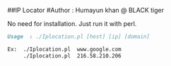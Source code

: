 ##IP Locator
#Author : Humayun khan @ BLACK tiger

No need for installation. Just run it with perl.
```markdown
Usage  : ./Iplocation.pl [host] [ip] [domain] 

Ex:  ./Iplocation.pl  www.google.com 
     ./Iplocation.pl  216.58.210.206
 ```
